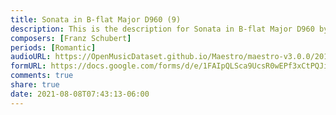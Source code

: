 ```yaml
---
title: Sonata in B-flat Major D960 (9)
description: This is the description for Sonata in B-flat Major D960 by Franz Schubert
composers: [Franz Schubert]
periods: [Romantic]
audioURL: https://OpenMusicDataset.github.io/Maestro/maestro-v3.0.0/2018/MIDI-Unprocessed_Schubert4-6_MID--AUDIO_09_R2_2018_wav.midi
formURL: https://docs.google.com/forms/d/e/1FAIpQLSca9UcsR0wEPf3xCtPQJioVVKsfHx7icrU0I7AT_IuOgnn3-g/viewform
comments: true
share: true
date: 2021-08-08T07:43:13-06:00
---
```

